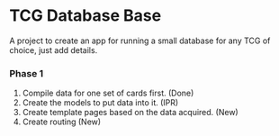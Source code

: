 # TCG Database Base

A project to create an app for running a small database for any TCG of choice, just add details.

### Phase 1

1. Compile data for one set of cards first. (Done)
2. Create the models to put data into it. (IPR)
3. Create template pages based on the data acquired. (New)
4. Create routing (New)

